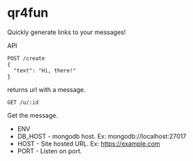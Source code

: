 # qr4fun
Quickly generate links to your messages!

API
```
POST /create
{
  "text": "Hi, there!"
}
```
returns url with a message.
```
GET /u/:id
```
Get the message.

* ENV
* DB_HOST - mongodb host. Ex: mongodb://localhost:27017
* HOST - Site hosted URL. Ex: https://example.com
* PORT - Listen on port.
